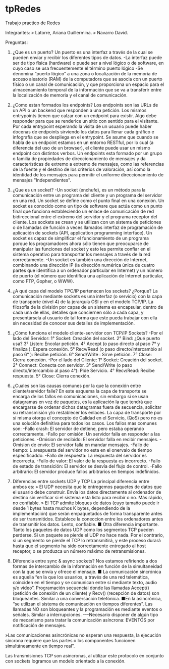 # tpRedes

Trabajo practico de Redes

Integrantes:
» Latorre, Ariana Guillermina.
» Navarro David.

Preguntas: 
1. ¿Que es un puerto? 
Un puerto es una interfaz a través de la cual se pueden enviar y recibir los diferentes tipos de datos.
-La interfaz puede ser de tipo física (hardware) o puede ser a nivel lógico o de software, en cuyo caso se usa frecuentemente el término puerto lógico
-Se denomina “puerto lógico” a una zona o localización de la memoria de acceso aleatorio (RAM) de la computadora que se asocia con un puerto físico o un canal de comunicación, y que proporciona un espacio para el almacenamiento temporal de la información que se va a transferir entre la localización de memoria y el canal de comunicación. 

2. ¿Como estan formados los endpoints? 
Los endpoints son las URLs de un API o un backend que responden a una petición. Los mismos entrypoints tienen que calzar con un endpoint para existir. Algo debe responder para que se renderice un sitio con sentido para el visitante. Por cada entrypoint esperando la visita de un usuario puede haber docenas de endpoints sirviendo los datos para llenar cada gráfico e infografía que se despliega en el entrypoint. Se asume que cuando se habla de un endpoint estamos en un entorno RESTful, por lo cual (a diferencia del uso de un browser), el cliente puede usar un mismo endpoint con distintos verbos. Un endpoints esta formado por un grupo o familia de propiedades de direccionamiento de mensajes y da características de extremo a extremo de mensajes, como las referencias de la fuente y el destino de los criterios de valoración, así como la identidad de los mensajes para permitir el uniforme direccionamiento de mensajes "Independientes". 

3. ¿Que es un socket? 
-Un socket (enchufe), es un método para la comunicación entre un programa del cliente y un programa del servidor en una red. Un socket se define como el punto final en una conexión. Un socket es conocido como un tipo de software que actúa como un punto final que funciona estableciendo un enlace de comunicación de red bidireccional entre el extremo del servidor y el programa receptor del cliente. Los sockets se crean y se utilizan con un sistema de peticiones o de llamadas de función a veces llamados interfaz de programación de aplicación de sockets (API, application programming interface). Un socket es capaz de simplificar el funcionamiento de un programa porque los programadores ahora sólo tienen que preocuparse de manipular las funciones del socket y esto les permite confiar en el sistema operativo para transportar los mensajes a través de la red correctamente.
-Un socket es también una dirección de Internet, combinando una dirección IP (la dirección numérica única de cuatro partes que identifica a un ordenador particular en Internet) y un número de puerto (el número que identifica una aplicación de Internet particular, como FTP, Gopher, o WWW).

4. ¿A qué capa del modelo TPC/IP pertenecen los sockets? ¿Porque? 
La comunicación mediante sockets es una interfaz (o servicio) con la capa de transporte (nivel 4) de la jerarquía OSI y en el modelo TCP/IP. La filosofía de la división por capas de un sistema es encapsular, dentro de cada una de ellas, detalles que conciernen sólo a cada capa, y presentársela al usuario de tal forma que este pueda trabajar con ella sin necesidad de conocer sus detalles de implementación.

5. ¿Cómo funciona el modelo cliente-servidor con TCP/IP Sockets? 
-Por el lado del Servidor:
1° Socket: Creación del socket.
2° Bind: ¿Qué puerto usa?
3° Listen: Encolar petición.
4° Accept (o paso directo al paso 7° y finaliza ): Espera conexión.
5° Recv/Read (o paso directo/intercambio al paso 6° ): Recibe petición.
6° Send/Write : Sirve petición.
7° Close: Cierra conexión.
-Por el lado del Cliente:
1° Socket: Creación del socket.
2° Connect: Conecta con servidor.
3° Send/Write (o paso directo/intercambio al paso 4°): Pide Servicio.
4° Recv/Read: Recibe respuesta.
5° Close: Cierra conexión.

6. ¿Cuales son las causas comunes por la que la conexión entre cliente/servidor falle? 
En este esquema la capa de transporte se encarga de los fallos en comunicaciones, sin embargo si se usan datagramas en vez de paquetes, es la aplicación la que tendrá que encargarse de ordenar  dichos datagramas fuera de secuencia, solicitar su retransmisión y/o restablecer los enlaces. La capa de transporte por sí misma otorga el concepto de Calidad en el Servicio, (QoS) pero no es una solución definitiva para todos los casos.
Los fallos mas comunes son:
-Fallo crash: El servidor de detiene, pero estaba operando correctamente.
-Fallo por omisión: Un servidor falla en responder a las peticiones.
-Omision de recibido: El servidor falla en recibir mensajes.
-Omision de envío: El servidor falla en mandar mensajes.
-Fallo de tiempo: L arespuesta del servidor no esta en el onervalo de tiempo especificaddo.
-Fallo de respuesta: La respuesta del servidor es incorrecta.
-Fallo de valor: El valor de la respuesta es incorrecto.
-Fallo de estado de transición: El servidor se desvía del flujo de control.
-Fallo arbitrario: El servidor produce fallos arbitrarios en tiempos indefinidos.


7. Diferencias entre sockets UDP y TCP 
La principal diferencia entre ambos es:
» El UDP necesita que le entregemos paquetes de datos que el usuario debe construir. Envía los datos directamente al ordenador de destino sin verificar si el sistema esta listo para recibir o no. Más rápido, no confiable.
» El TCP admite bloques de datos (cuyo tamaño puede ir desde 1 bytes hasta muchos K bytes, dependiendo de la implementación) que serán empaquetados de forma transparente antes de ser transmitidos. Establece la coneccion entre los ordenadores antes de transmitir los datos. Lento, confiable.
■ Otra diferencia importante. Tanto los paquetes de datos UDP como los segmentos TCP pueden perderse. Si un paquete se pierde el UDP no hace nada. Por el contrario, si un segmento se pierde el TCP lo retransmitirá, y este proceso durará hasta que el segmento ha sido correctamente entregado al host receptor, o se produzca un número máximo de retransmisiones.

8. Diferencia entre sync & async sockets?
Nos estamos refiriendo a dos formas de intercambio de la información en función de la simultaneidad con la que se envía y ofrece el mensaje.
■ La comunicación sincrónica es aquella “en la que los usuarios, a través de una red telemática, coinciden en el tiempo y se comunican entre sí mediante texto, audio y/o vídeo”. Programación secuencial donde las llamadas Accept() (petición de conexión de un cliente) y Recv() (recepción de datos) son bloqueantes. Similar a una conversación telefónica.
■En la asincrónica, “se utilizan el sistema de comunicación en tiempos diferentes”.  Las llamadas NO son bloqueantes y la programación es mediante eventos o señales. Similar a interrupciones.
---Necesario disponer de algún tipo de mecanismo para tratar la comunicación asíncrona: EVENTOS por notificación de mensajes.

»Las comunicaciones asincrónicas no esperan una respuesta, la ejecución síncrona requiere que las partes o los componentes funcionen simultáneamente en tiempo real”.

Las transmisiones TCP son asincronas, al utilizar este protocolo en conjunto con sockets logramos un modelo orientado a la conexión.
